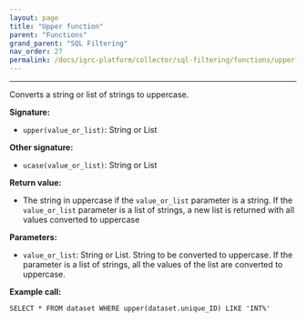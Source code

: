 ```yaml
---
layout: page
title: "Upper function"
parent: "Functions"
grand_parent: "SQL Filtering"
nav_order: 27
permalink: /docs/igrc-platform/collector/sql-filtering/functions/upper-function/
---
```

---

Converts a string or list of strings to uppercase.  

**Signature:**  

- `upper(value_or_list)`: String or List

**Other signature:**  

- `ucase(value_or_list)`: String or List

**Return value:**  

- The string in uppercase if the `value_or_list` parameter is a string. If the `value_or_list` parameter is a list of strings, a new list is returned with all values converted to uppercase

**Parameters:**  

- `value_or_list`: String or List. String to be converted to uppercase. If the parameter is a list of strings, all the values of the list are converted to uppercase.

**Example call:**  

`SELECT * FROM dataset WHERE upper(dataset.unique_ID) LIKE 'INT%'`
